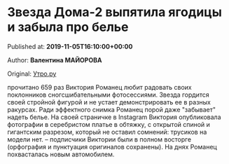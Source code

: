 
# Звезда Дома-2 выпятила ягодицы и забыла про белье

Published at: **2019-11-05T16:10:00+00:00**

Author: **Валентина МАЙОРОВА**

Original: [Утро.ру](https://utro.ru/showbiz/2019/11/05/1423357.shtml)

прочитано 659 раз
Виктория Романец любит радовать своих поклонников сногсшибательными фотосессиями. Звезда гордится своей стройной фигурой и не устает демонстрировать ее в разных ракурсах. Ради эффектного снимка Романец порой даже "забывает" надеть белье.
На своей страничке в Instagram Виктория опубликовала фотографии в серебристом платье в обтяжку, с открытой спиной и гигантским разрезом, который не оставил сомнений: трусиков на модели нет.
– подписчики Виктории были в полном восторге (орфография и пунктуация оригиналов сохранены).
На днях Романец похвасталась новым автомобилем.

